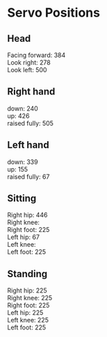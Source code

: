 # Servo Positions

## Head
Facing forward: 384 \
Look right: 278 \
Look left: 500 

## Right hand
down: 240 \
up: 426 \
raised fully: 505

## Left hand
down: 339 \
up: 155 \
raised fully: 67

## Sitting
Right hip: 446 \
Right knee:  \
Right foot: 225 \
Left hip: 67 \
Left knee: \
Left foot: 225

## Standing
Right hip: 225 \
Right knee: 225 \
Right foot: 225 \
Left hip: 225 \
Left knee: 225 \
Left foot: 225
